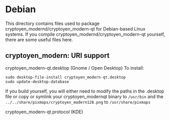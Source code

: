 
Debian
====================
This directory contains files used to package cryptoyen_modernd/cryptoyen_modern-qt
for Debian-based Linux systems. If you compile cryptoyen_modernd/cryptoyen_modern-qt yourself, there are some useful files here.

## cryptoyen_modern: URI support ##


cryptoyen_modern-qt.desktop  (Gnome / Open Desktop)
To install:

	sudo desktop-file-install cryptoyen_modern-qt.desktop
	sudo update-desktop-database

If you build yourself, you will either need to modify the paths in
the .desktop file or copy or symlink your cryptoyen_modernqt binary to `/usr/bin`
and the `../../share/pixmaps/cryptoyen_modern128.png` to `/usr/share/pixmaps`

cryptoyen_modern-qt.protocol (KDE)

